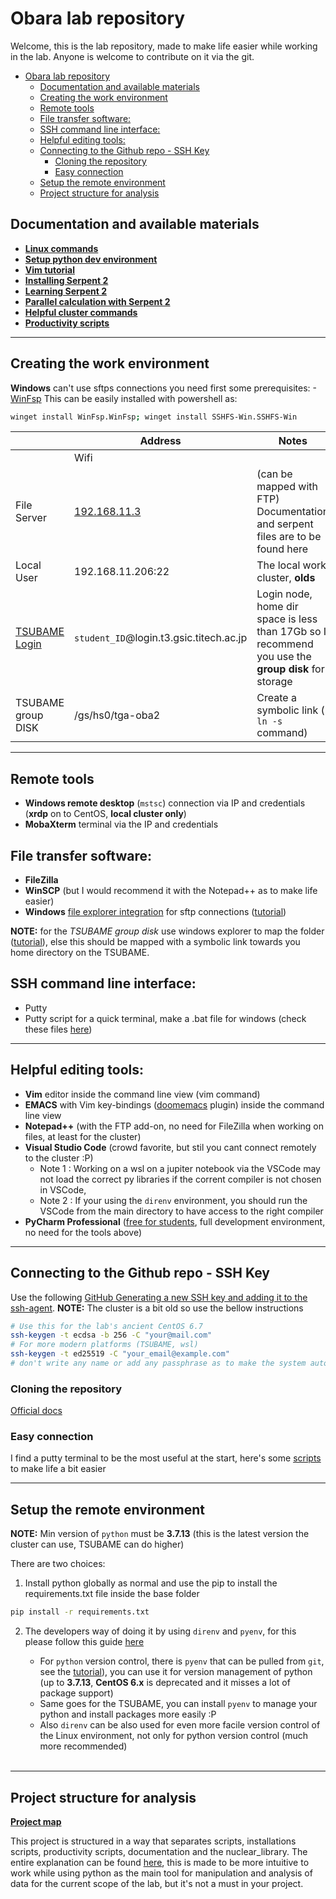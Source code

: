 # Obara lab repository

Welcome, this is the lab repository, made to make life easier while working in the lab. Anyone is welcome to contribute on it via the git. 

<!-- TOC -->

- [Obara lab repository](#obara-lab-repository)
  - [Documentation and available materials](#documentation-and-available-materials)
  - [Creating the work environment](#creating-the-work-environment)
  - [Remote tools](#remote-tools)
  - [File transfer software:](#file-transfer-software)
  - [SSH command line interface:](#ssh-command-line-interface)
  - [Helpful editing tools:](#helpful-editing-tools)
  - [Connecting to the Github repo - SSH Key](#connecting-to-the-github-repo---ssh-key)
    - [Cloning the repository](#cloning-the-repository)
    - [Easy connection](#easy-connection)
  - [Setup the remote environment](#setup-the-remote-environment)
  - [Project structure for analysis](#project-structure-for-analysis)

<!-- /TOC -->

## Documentation and available materials

* [**Linux commands**](documentation/linux_commands.md)
* [**Setup python dev environment**](documentation/setup_py_environment.md)
* [**Vim tutorial**](documentation/vim_commands.md)
* [**Installing Serpent 2**](installation_scripts)
* [**Learning Serpent 2**](documentation/learning_sss2.md)
* [**Parallel calculation with Serpent 2**](documentation/mpi_commands.md)
* [**Helpful cluster commands**](documentation/cluster_commands.md)
* [**Productivity scripts**](productivity_scripts)

---

## Creating the work environment

**Windows** can't use sftps connections you need first some prerequisites:
  -[WinFsp](https://github.com/winfsp/sshfs-win)
  This can be easily installed with powershell as:
  ```sh
  winget install WinFsp.WinFsp; winget install SSHFS-Win.SSHFS-Win
  ```


|                                                                                   | Address                                 | Notes                                                                                  | user           |
| --------------------------------------------------------------------------------- | --------------------------------------- | -------------------------------------------------------------------------------------- | -------------- |
|                                                                                   | Wifi                                    |                                                                                        | obaralab       |
| File Server                                                                       | [192.168.11.3](ftp://192.168.11.3)      | (can be mapped with FTP)<br>Documentation and serpent files are to be found here       | -              |
| Local User                                                                        | 192.168.11.206:22                       | The local work cluster, **olds**                                                       | _student user_ |
| [TSUBAME Login](https://helpdesk.t3.gsic.titech.ac.jp/manuals/handbook.en/start/) | `student_ID`@login.t3.gsic.titech.ac.jp | Login node, home dir space is less than 17Gb so I recommend you use the **group disk** for storage | `student_ID`   |
| TSUBAME group DISK                                                                | /gs/hs0/tga-oba2                        | Create a symbolic link ( `ln -s` command)                                               |                |

---

## Remote tools

- **Windows remote desktop** (`mstsc`) connection via IP and credentials (**xrdp** on to CentOS, **local cluster only**)
- **MobaXterm** terminal via the IP and credentials

## File transfer software:

- **FileZilla**
- **WinSCP** (but I would recommend it with the Notepad++ as to make life easier)
- **Windows** [file explorer integration](https://github.com/winfsp/sshfs-win) for sftp connections ([tutorial](https://sftptogo.com/blog/how-to-map-sftp-as-a-windows-10-drive/))

**NOTE:** for the *TSUBAME group disk* use windows explorer to map the folder ([tutorial](https://helpdesk.t3.gsic.titech.ac.jp/manuals/handbook.en/storage/#highspeed)), else this should be mapped with a symbolic link towards you home directory on the TSUBAME.

## SSH command line interface:

- Putty
- Putty script for a quick terminal, make a .bat file for windows (check these files [here](productivity_scripts/02_putty_terminal_script/README.md))

---

## Helpful editing tools:

- **Vim** editor inside the command line view (vim command)
- **EMACS** with Vim key-bindings ([doomemacs](https://github.com/doomemacs/doomemacs) plugin) inside the command line view
- **Notepad++** (with the FTP add-on, no need for FileZilla when working on files, at least for the cluster)
- **Visual Studio Code** (crowd favorite, but stil you cant connect remotely to the cluster :P)
  - Note 1 : Working on a wsl on a jupiter notebook via the VSCode may not load the correct py libraries if the corrent compiler is not chosen in VSCode,
  - Note 2 : If your using the `direnv` environment, you should run the VSCode from the main directory to have access to the right compiler
- **PyCharm Professional** ([free for students](https://www.jetbrains.com/community/education/#students), full development environment, no need for the tools above)

---


## Connecting to the Github repo - SSH Key

Use the following [GitHub Generating a new SSH key and adding it to the ssh-agent](https://docs.github.com/en/enterprise-server@3.6/authentication/connecting-to-github-with-ssh/generating-a-new-ssh-key-and-adding-it-to-the-ssh-agent).
**NOTE:** The cluster is a bit old so use the bellow instructions
``` sh
# Use this for the lab's ancient CentOS 6.7 
ssh-keygen -t ecdsa -b 256 -C "your@mail.com"
# For more modern platforms (TSUBAME, wsl)
ssh-keygen -t ed25519 -C "your_email@example.com"
# don't write any name or add any passphrase as to make the system automaticaly pick it up
```

### Cloning the repository

[Official docs](https://docs.github.com/en/repositories/creating-and-managing-repositories/cloning-a-repository)

### Easy connection
I find a putty terminal to be the most useful at the start, here's some [scripts](productivity_scripts/02_putty_terminal_script) to make life a bit easier
<br>


---

## Setup the remote environment

**NOTE:** Min version of `python` must be **3.7.13** (this is the latest version the cluster can use, TSUBAME can do higher)

There are two choices:
  1. Install python globally as normal and use the pip to install the requirements.txt file inside the base folder
   ```sh
   pip install -r requirements.txt
   ```
  2. The developers way of doing it by using `direnv` and `pyenv`, for this please follow this guide [here](documentation/setup_py_environment)

     - For `python` version control, there is `pyenv` that can be pulled from  `git`, see the [tutorial](https://github.com/pyenv/pyenv#installation)), you can use it for version management of python (up to **3.7.13**, **CentOS 6.x** is deprecated and it misses a lot of package support)
     - Same goes for the TSUBAME, you can install `pyenv` to manage your python and install packages more easily :P
     - Also `direnv` can be also used for even more facile version control of the Linux environment, not only for python version control (much more recommended)
     <br>
---

## Project structure for analysis

**[Project map](documentation/structuring_and_workflow.md)**

This project is structured in a way that separates scripts, installations scripts, productivity scripts, documentation and the nuclear_library.
The entire explanation can be found [here](documentation/structuring_and_workflow.md), this is made to be more intuitive to work while using python as the main tool for manipulation and analysis of data for the current scope of the lab, but it's not a must in your project. 